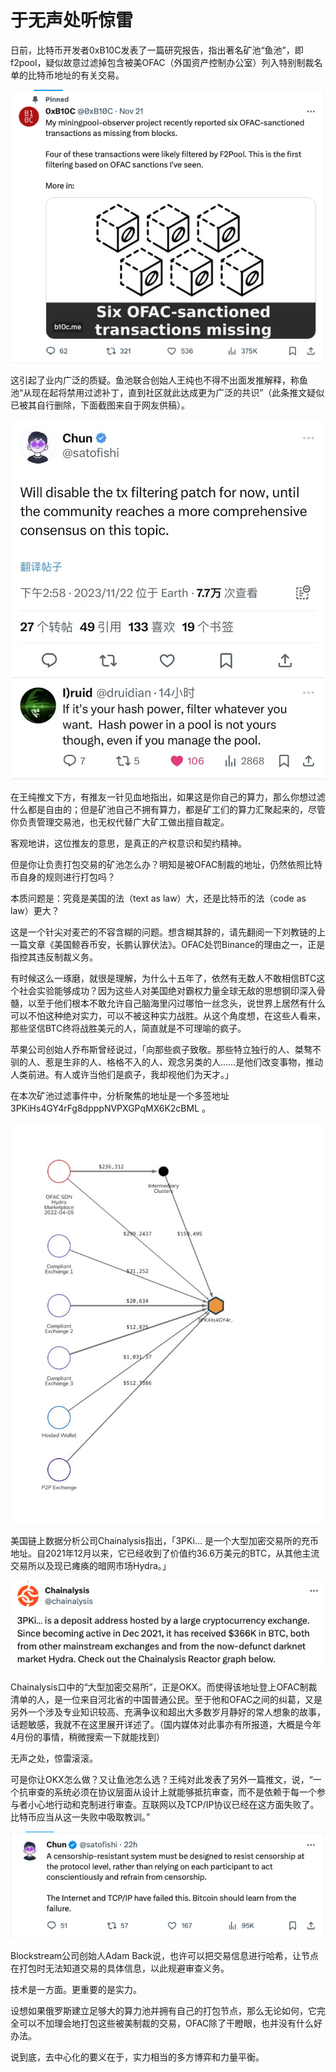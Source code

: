 # 于无声处听惊雷

日前，比特币开发者0xB10C发表了一篇研究报告，指出著名矿池“鱼池”，即f2pool，疑似故意过滤掉包含被美OFAC（外国资产控制办公室）列入特别制裁名单的比特币地址的有关交易。

![](/images/2023/20231123-A01.png)

这引起了业内广泛的质疑。鱼池联合创始人王纯也不得不出面发推解释，称鱼池“从现在起将禁用过滤补丁，直到社区就此达成更为广泛的共识”（此条推文疑似已被其自行删除，下面截图来自于网友供稿）。

![](/images/2023/20231123-A02.jpeg)

在王纯推文下方，有推友一针见血地指出，如果这是你自己的算力，那么你想过滤什么都是自由的；但是矿池自己不拥有算力，都是矿工们的算力汇聚起来的，尽管你负责管理交易池，也无权代替广大矿工做出擅自裁定。

客观地讲，这位推友的意思，是真正的产权意识和契约精神。

但是你让负责打包交易的矿池怎么办？明知是被OFAC制裁的地址，仍然依照比特币自身的规则进行打包吗？

本质问题是：究竟是美国的法（text as law）大，还是比特币的法（code as law）更大？

这是一个针尖对麦芒的不容含糊的问题。想含糊其辞的，请先翻阅一下刘教链的上一篇文章《美国鲸吞币安，长鹏认罪伏法》。OFAC处罚Binance的理由之一，正是指控其违反制裁义务。

有时候这么一琢磨，就很是理解，为什么十五年了，依然有无数人不敢相信BTC这个社会实验能够成功？因为这些人对美国绝对霸权力量全球无敌的思想钢印深入骨髓，以至于他们根本不敢允许自己脑海里闪过哪怕一丝念头，说世界上居然有什么可以不怕这种绝对实力，可以不被这种实力战胜。从这个角度想，在这些人看来，那些坚信BTC终将战胜美元的人，简直就是不可理喻的疯子。

苹果公司创始人乔布斯曾经说过，「向那些疯子致敬。那些特立独行的人、桀骜不驯的人、惹是生非的人、格格不入的人、观念另类的人……是他们改变事物，推动人类前进。有人或许当他们是疯子，我却视他们为天才。」

在本次矿池过滤事件中，分析聚焦的地址是一个多签地址 3PKiHs4GY4rFg8dpppNVPXGPqMX6K2cBML 。

![](/images/2023/20231123-A04.jpeg)

美国链上数据分析公司Chainalysis指出，「3PKi... 是一个大型加密交易所的充币地址。自2021年12月以来，它已经收到了价值约36.6万美元的BTC，从其他主流交易所以及现已瘫痪的暗网市场Hydra。」

![](/images/2023/20231123-A05.png)

Chainalysis口中的“大型加密交易所”，正是OKX。而使得该地址登上OFAC制裁清单的人，是一位来自河北省的中国普通公民。至于他和OFAC之间的纠葛，又是另外一个涉及专业知识较高、充满争议和超出大多数岁月静好的常人想象的故事，话题敏感，我就不在这里展开详述了。（国内媒体对此事亦有所报道，大概是今年4月份的事情，稍微搜索一下就能找到）

无声之处，惊雷滚滚。

可是你让OKX怎么做？又让鱼池怎么选？王纯对此发表了另外一篇推文，说，“一个抗审查的系统必须在协议层面从设计上就能够抵抗审查，而不是依赖于每一个参与者小心地行动和克制进行审查。互联网以及TCP/IP协议已经在这方面失败了。比特币应当从这一失败中吸取教训。”

![](/images/2023/20231123-A03.png)

Blockstream公司创始人Adam Back说，也许可以把交易信息进行哈希，让节点在打包时无法知道交易的具体信息，以此规避审查义务。

技术是一方面。更重要的是实力。

设想如果俄罗斯建立足够大的算力池并拥有自己的打包节点，那么无论如何，它完全可以不加理会地打包这些被美制裁的交易，OFAC除了干瞪眼，也并没有什么好办法。

说到底，去中心化的要义在于，实力相当的多方博弈和力量平衡。
